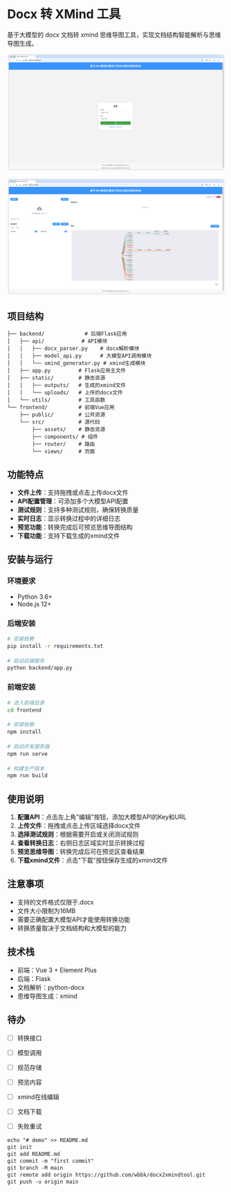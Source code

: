 # Docx 转 XMind 工具

基于大模型的 docx 文档转 xmind 思维导图工具，实现文档结构智能解析与思维导图生成。

![iShot_2025-03-19_22.55.27](iShot_2025-03-19_22.55.27.png)

![iShot_2025-03-19_22.55.49](iShot_2025-03-19_22.55.49.png)

## 项目结构

```
├── backend/             # 后端Flask应用
│   ├── api/            # API模块
│   │   ├── docx_parser.py    # docx解析模块
│   │   ├── model_api.py      # 大模型API调用模块
│   │   └── xmind_generator.py # xmind生成模块
│   ├── app.py         # Flask应用主文件
│   ├── static/        # 静态资源
│   │   ├── outputs/   # 生成的xmind文件
│   │   └── uploads/   # 上传的docx文件
│   └── utils/         # 工具函数
└── frontend/          # 前端Vue应用
    ├── public/        # 公共资源
    └── src/           # 源代码
        ├── assets/    # 静态资源
        ├── components/ # 组件
        ├── router/    # 路由
        └── views/     # 页面
```

## 功能特点

- **文件上传**：支持拖拽或点击上传docx文件
- **API配置管理**：可添加多个大模型API配置
- **测试规则**：支持多种测试规则，确保转换质量
- **实时日志**：显示转换过程中的详细日志
- **预览功能**：转换完成后可预览思维导图结构
- **下载功能**：支持下载生成的xmind文件

## 安装与运行

### 环境要求

- Python 3.6+
- Node.js 12+

### 后端安装

```bash
# 安装依赖
pip install -r requirements.txt

# 启动后端服务
python backend/app.py
```

### 前端安装

```bash
# 进入前端目录
cd frontend

# 安装依赖
npm install

# 启动开发服务器
npm run serve

# 构建生产版本
npm run build
```

## 使用说明

1. **配置API**：点击左上角"编辑"按钮，添加大模型API的Key和URL
2. **上传文件**：拖拽或点击上传区域选择docx文件
3. **选择测试规则**：根据需要开启或关闭测试规则
4. **查看转换日志**：右侧日志区域实时显示转换过程
5. **预览思维导图**：转换完成后可在预览区查看结果
6. **下载xmind文件**：点击"下载"按钮保存生成的xmind文件

## 注意事项

- 支持的文件格式仅限于.docx
- 文件大小限制为16MB
- 需要正确配置大模型API才能使用转换功能
- 转换质量取决于文档结构和大模型的能力

## 技术栈

- 前端：Vue 3 + Element Plus
- 后端：Flask
- 文档解析：python-docx
- 思维导图生成：xmind

## 待办

- [ ] 转换接口
- [ ] 模型调用
- [ ] 规范存储
- [ ] 预览内容
- [ ] xmind在线编辑
- [ ] 文档下载
- [ ] 失败重试



```
echo "# demo" >> README.md
git init
git add README.md
git commit -m "first commit"
git branch -M main
git remote add origin https://github.com/wbbk/docx2xmindtool.git
git push -u origin main
```